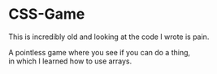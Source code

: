 CSS-Game
========

This is incredibly old and looking at the code I wrote is pain.

A pointless game where you see if you can do a thing,  
in which I learned how to use arrays.
